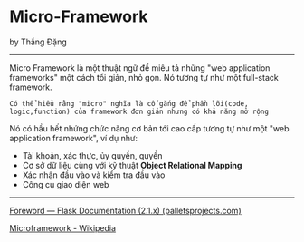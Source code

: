 # Micro-Framework

by Thắng Đặng

***

Micro Framework là một thuật ngữ để miêu tả những "web application frameworks" một cách tối giản, nhỏ gọn. Nó tương tự như một full-stack framework. 

```
Có thể hiểu rằng "micro" nghĩa là cố gắng để phần lõi(code, logic,function) của framework đơn giản nhưng có khả năng mở rộng
```



Nó có hầu hết nhứng chức năng cơ bản tới cao cấp tương tự như một "web application framework", ví dụ như: 

- Tài khoản, xác thực, ủy quyền, quyền
- Cơ sở dữ liệu cùng với kỹ thuật **Object Relational Mapping**
- Xác nhận đầu vào và kiểm tra đầu vào
- Công cụ giao diện web

***

[Foreword — Flask Documentation (2.1.x) (palletsprojects.com)](https://flask.palletsprojects.com/en/2.1.x/foreword/#growing-with-flask)

[Microframework - Wikipedia](https://en.wikipedia.org/wiki/Microframework)

